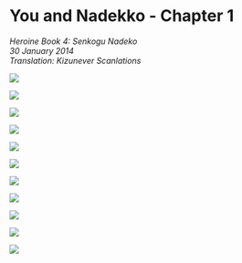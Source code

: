 # You and Nadekko - Chapter 1

_Heroine Book 4: Senkogu Nadeko_  
_30 January 2014_  
_Translation: Kizunever Scanlations_


<!-- Hack for forcing page-breaks -->
<div style="page-break-before:always;"></div>

![](06_you_and_nadekko_ch1_01.jpg)
<div style="page-break-before:always;"></div>

![](06_you_and_nadekko_ch1_02.jpg) 
<div style="page-break-before:always;"></div>

![](06_you_and_nadekko_ch1_03.jpg)
<div style="page-break-before:always;"></div>

![](06_you_and_nadekko_ch1_04.jpg)
<div style="page-break-before:always;"></div>

![](06_you_and_nadekko_ch1_05.jpg)
<div style="page-break-before:always;"></div>

![](06_you_and_nadekko_ch1_06.jpg)
<div style="page-break-before:always;"></div>

![](06_you_and_nadekko_ch1_07.jpg)
<div style="page-break-before:always;"></div>

![](06_you_and_nadekko_ch1_08.jpg)
<div style="page-break-before:always;"></div>

![](06_you_and_nadekko_ch1_09.jpg)
<div style="page-break-before:always;"></div>

![](06_you_and_nadekko_ch1_10.jpg)
<div style="page-break-before:always;"></div>

![](06_you_and_nadekko_ch1_11.jpg)
